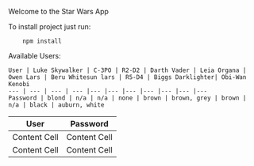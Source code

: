 Welcome to the Star Wars App

To install project just run:

```
    npm install
```

Available Users:

    User | Luke Skywalker | C-3PO | R2-D2 | Darth Vader | Leia Organa | Owen Lars | Beru Whitesun lars | R5-D4 | Biggs Darklighter| Obi-Wan Kenobi
    --- | --- | --- | --- |--- |--- |--- |--- |--- |--- |--- 
    Password | blond | n/a | n/a | none | brown | brown, grey | brown | n/a | black | auburn, white


| User          | Password      |
| ------------- | ------------- |
| Content Cell  | Content Cell  |
| Content Cell  | Content Cell  |